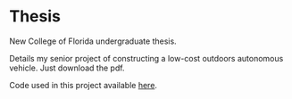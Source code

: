 # Thesis
New College of Florida undergraduate thesis.

Details my senior project of constructing a low-cost outdoors autonomous vehicle. Just download the pdf.

Code used in this project available [here](https://github.com/NoahRJohnson/AutoRover).
